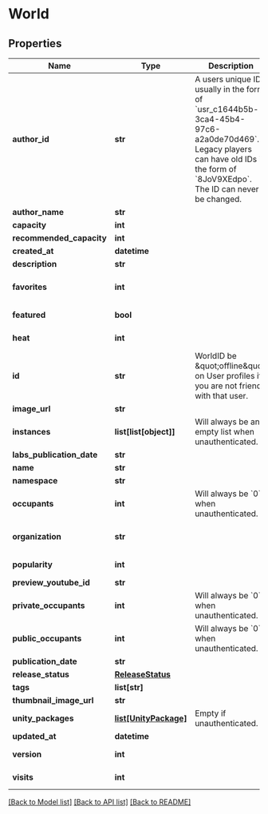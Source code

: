 # World



## Properties
Name | Type | Description | Notes
------------ | ------------- | ------------- | -------------
**author_id** | **str** | A users unique ID, usually in the form of &#x60;usr_c1644b5b-3ca4-45b4-97c6-a2a0de70d469&#x60;. Legacy players can have old IDs in the form of &#x60;8JoV9XEdpo&#x60;. The ID can never be changed. | 
**author_name** | **str** |  | 
**capacity** | **int** |  | 
**recommended_capacity** | **int** |  | 
**created_at** | **datetime** |  | 
**description** | **str** |  | 
**favorites** | **int** |  | [optional] [default to 0]
**featured** | **bool** |  | [default to False]
**heat** | **int** |  | [default to 0]
**id** | **str** | WorldID be \&quot;offline\&quot; on User profiles if you are not friends with that user. | 
**image_url** | **str** |  | 
**instances** | **list[list[object]]** | Will always be an empty list when unauthenticated. | [optional] 
**labs_publication_date** | **str** |  | 
**name** | **str** |  | 
**namespace** | **str** |  | 
**occupants** | **int** | Will always be &#x60;0&#x60; when unauthenticated. | [optional] [default to 0]
**organization** | **str** |  | [default to 'vrchat']
**popularity** | **int** |  | [default to 0]
**preview_youtube_id** | **str** |  | [optional] 
**private_occupants** | **int** | Will always be &#x60;0&#x60; when unauthenticated. | [optional] [default to 0]
**public_occupants** | **int** | Will always be &#x60;0&#x60; when unauthenticated. | [optional] [default to 0]
**publication_date** | **str** |  | 
**release_status** | [**ReleaseStatus**](ReleaseStatus.md) |  | 
**tags** | **list[str]** |   | 
**thumbnail_image_url** | **str** |  | 
**unity_packages** | [**list[UnityPackage]**](UnityPackage.md) | Empty if unauthenticated. | [optional] 
**updated_at** | **datetime** |  | 
**version** | **int** |  | [default to 0]
**visits** | **int** |  | [default to 0]

[[Back to Model list]](../README.md#documentation-for-models) [[Back to API list]](../README.md#documentation-for-api-endpoints) [[Back to README]](../README.md)


